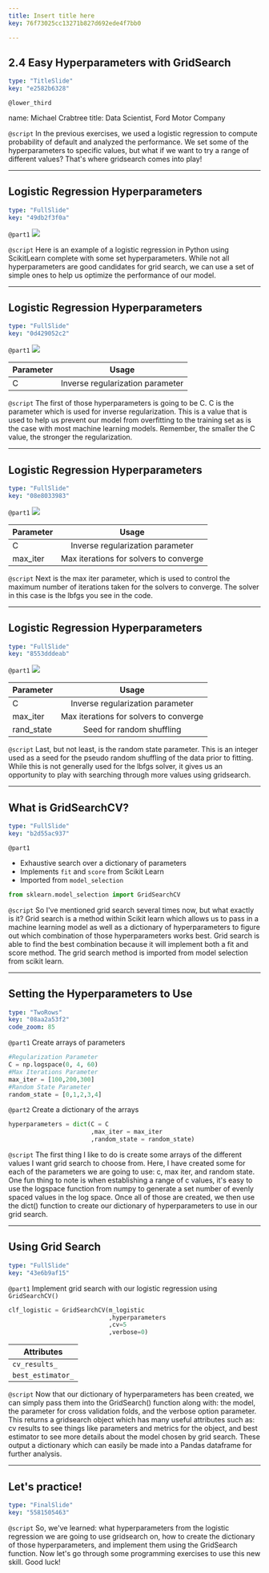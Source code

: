 ```yaml
---
title: Insert title here
key: 76f73025cc13271b827d692ede4f7bb0

---
```

## 2.4 Easy Hyperparameters with GridSearch

```yaml
type: "TitleSlide"
key: "e2582b6328"
```

`@lower_third`

name: Michael Crabtree
title: Data Scientist, Ford Motor Company


`@script`
In the previous exercises, we used a logistic regression to compute probability of default and analyzed the performance.
We set some of the hyperparameters to specific values, but what if we want to try a range of different values?
That's where gridsearch comes into play!


---
## Logistic Regression Hyperparameters

```yaml
type: "FullSlide"
key: "49db2f3f0a"
```

`@part1`
![](https://assets.datacamp.com/production/repositories/4760/datasets/9e1b32b308b688ee903b5ff0aee5455be1c5276e/logi_reg_blank.PNG)


`@script`
Here is an example of a logistic regression in Python using ScikitLearn complete with some set hyperparameters.
While not all hyperparameters are good candidates for grid search, we can use a set of simple ones to help us optimize the performance of our model.


---
## Logistic Regression Hyperparameters

```yaml
type: "FullSlide"
key: "0d429052c2"
```

`@part1`
![](https://assets.datacamp.com/production/repositories/4760/datasets/cb137dc0a088452d41dc3f41a92199dbfb1a3be9/logi_reg_c.PNG)

| Parameter     | Usage           |
| ------------- |:-------------:|
| C             | Inverse regularization parameter|


`@script`
The first of those hyperparameters is going to be C.  C is the parameter which is used for inverse regularization.
This is a value that is used to help us prevent our model from overfitting to the training set as is the case with most machine learning models.  Remember, the smaller the C value, the stronger the regularization.


---
## Logistic Regression Hyperparameters

```yaml
type: "FullSlide"
key: "08e8033983"
```

`@part1`
![](https://assets.datacamp.com/production/repositories/4760/datasets/dcd6fc37e3115ce7d962e56cb87900de5e3d49a9/logi_reg_maxiter.PNG)

| Parameter     | Usage           |
| ------------- |:-------------:|
| C             | Inverse regularization parameter|
| max_iter    | Max iterations for solvers to converge      |


`@script`
Next is the max iter parameter, which is used to control the maximum number of iterations taken for the solvers to converge.  The solver in this case is the lbfgs you see in the code.


---
## Logistic Regression Hyperparameters

```yaml
type: "FullSlide"
key: "8553dddeab"
```

`@part1`
![](https://assets.datacamp.com/production/repositories/4760/datasets/1dfc5741e700d7e2ba3204377426644f1f0be31b/logi_reg_randstate.PNG)

| Parameter     | Usage           |
| ------------- |:-------------:|
| C             | Inverse regularization parameter|
| max_iter    | Max iterations for solvers to converge      |
| rand_state | Seed for random shuffling      |


`@script`
Last, but not least, is the random state parameter.  This is an integer used as a seed for the pseudo random shuffling of the data prior to fitting.  While this is not generally used for the lbfgs solver, it gives us an opportunity to play with searching through more values using gridsearch.


---
## What is GridSearchCV?

```yaml
type: "FullSlide"
key: "b2d55ac937"
```

`@part1`
- Exhaustive search over a dictionary of parameters
- Implements `fit` and `score` from Scikit Learn
- Imported from `model_selection`
```python
from sklearn.model_selection import GridSearchCV
```


`@script`
So I've mentioned grid search several times now, but what exactly is it?
Grid search is a method within Scikit learn which allows us to pass in a machine learning model as well as a dictionary of hyperparameters to figure out which combination of those hyperparameters works best.
Grid search is able to find the best combination because it will implement both a fit and score method.
The grid search method is imported from model selection from scikit learn.


---
## Setting the Hyperparameters to Use

```yaml
type: "TwoRows"
key: "08aa2a53f2"
code_zoom: 85
```

`@part1`
Create arrays of parameters
```python
#Regularization Parameter
C = np.logspace(0, 4, 60)
#Max Iterations Parameter
max_iter = [100,200,300]
#Random State Parameter
random_state = [0,1,2,3,4]
```


`@part2`
Create a dictionary of the arrays
```python
hyperparameters = dict(C = C
                       ,max_iter = max_iter
                       ,random_state = random_state)
```


`@script`
The first thing I like to do is create some arrays of the different values I want grid search to choose from.
Here, I have created some for each of the parameters we are going to use: c, max iter, and random state.  One fun thing to note is when establishing a range of c values, it's easy to use the logspace function from numpy to generate a set number of evenly spaced values in the log space.
Once all of those are created, we then use the dict() function to create our dictionary of hyperparameters to use in our grid search.


---
## Using Grid Search

```yaml
type: "FullSlide"
key: "43e6b9af15"
```

`@part1`
Implement grid search with our logistic regression using `GridSearchCV()`
```python
clf_logistic = GridSearchCV(m_logistic
                            ,hyperparameters
                            ,cv=5
                            ,verbose=0)
```
| Attributes    |
| ------------- |
| `cv_results_`   |
| `best_estimator_`|


`@script`
Now that our dictionary of hyperparameters has been created, we can simply pass them into the GridSearch() function along with: the model, the parameter for cross validation folds, and the verbose option parameter.
This returns a gridsearch object which has many useful attributes such as: cv results to see things like parameters and metrics for the object, and best estimator to see more details about the model chosen by grid search.  These output a dictionary which can easily be made into a Pandas dataframe for further analysis.


---
## Let's practice!

```yaml
type: "FinalSlide"
key: "5581505463"
```

`@script`
So, we've learned: what hyperparameters from the logistic regression we are going to use gridsearch on, how to create the dictionary of those hyperparameters, and implement them using the GridSearch function.
Now let's go through some programming exercises to use this new skill.  Good luck!

